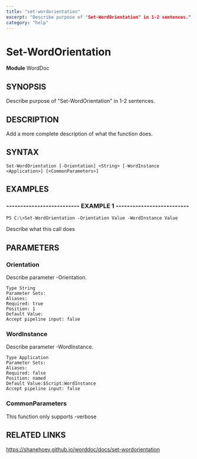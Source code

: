 ```yaml
---
title: "set-wordorientation"
excerpt: "Describe purpose of "Set-WordOrientation" in 1-2 sentences."
category: "help"
---
```


# Set-WordOrientation
**Module** WordDoc

## SYNOPSIS
Describe purpose of "Set-WordOrientation" in 1-2 sentences.

## DESCRIPTION
Add a more complete description of what the function does.

## SYNTAX

```
Set-WordOrientation [-Orientation] <String> [-WordInstance <Application>] [<CommonParameters>]
```


## EXAMPLES

### -------------------------- EXAMPLE 1 --------------------------


```
PS C:\>Set-WordOrientation -Orientation Value -WordInstance Value
```

Describe what this call does


## PARAMETERS

### Orientation

Describe parameter -Orientation.

```
Type String
Parameter Sets: 
Aliases: 
Required: true
Position: 1
Default Value:
Accept pipeline input: false
```
### WordInstance

Describe parameter -WordInstance.

```
Type Application
Parameter Sets: 
Aliases: 
Required: false
Position: named
Default Value:$Script:WordInstance
Accept pipeline input: false
```
### CommonParameters

This function only supports -verbose

## RELATED LINKS


https://shanehoey.github.io/worddoc/docs/set-wordorientation
